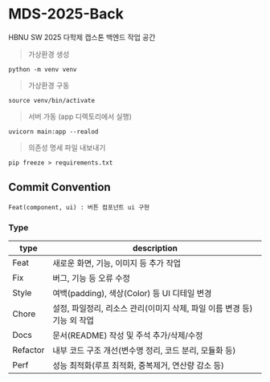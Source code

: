 # MDS-2025-Back
HBNU SW 2025 다학제 캡스톤 백엔드 작업 공간

> 가상환경 생성
```
python -m venv venv
```

> 가상환경 구동
```
source venv/bin/activate
```

> 서버 가동 (app 디렉토리에서 실행)
```
uvicorn main:app --realod
```
> 의존성 명세 파일 내보내기
```
pip freeze > requirements.txt
```

## Commit Convention

`Feat(component, ui) : 버튼 컴포넌트 ui 구현`

### Type

|type|	description|
|--|--|
|Feat|	새로운 화면, 기능, 이미지 등 추가 작업|
|Fix|	버그, 기능 등 오류 수정|
|Style|	여백(padding), 색상(Color) 등 UI 디테일 변경|
|Chore|	설정, 파일정리, 리소스 관리(이미지 삭제, 파일 이름 변경 등) 기능 외 작업|
|Docs|	문서(README) 작성 및 주석 추가/삭제/수정|
|Refactor|	내부 코드 구조 개선(변수명 정리, 코드 분리, 모듈화 등)|
|Perf|	성능 최적화(루프 최적화, 중복제거, 연산량 감소 등)|

